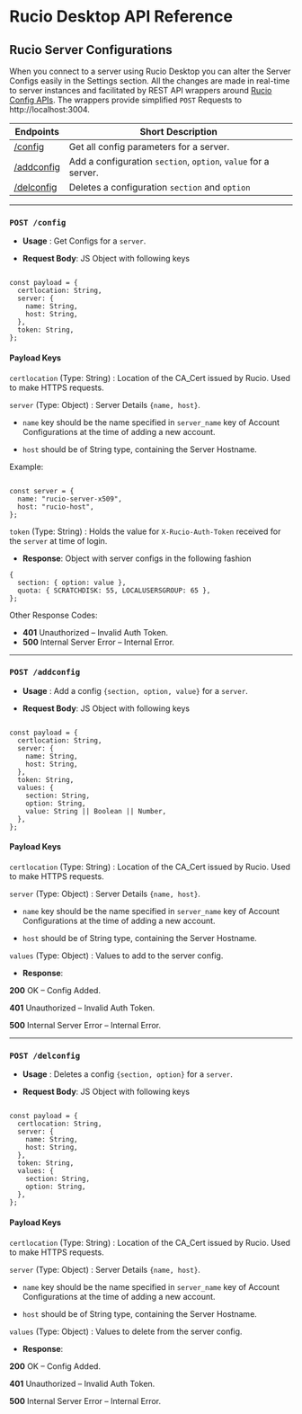 # Rucio Desktop API Reference
## Rucio Server Configurations

When you connect to a server using Rucio Desktop you can alter the Server Configs easily in the Settings section.
All the changes are made in real-time to server instances and facilitated by REST API wrappers around [Rucio Config APIs](https://rucio.readthedocs.io/en/latest/restapi/config.html).
 The wrappers provide simplified `POST` Requests to http://localhost:3004.

| Endpoints | Short Description |
| --------- | ----------------- |
| [/config](#post-config) | Get all config parameters for a server. |
| [/addconfig](#post-addconfig) | Add a configuration `section`, `option`, `value` for a server. |
| [/delconfig](#post-delconfig) | Deletes a configuration `section` and `option` |

---

### `POST /config`

* **Usage** : Get Configs for a `server`.

* **Request Body**: JS Object with following keys

```JS

const payload = {
  certlocation: String,
  server: {
    name: String,
    host: String,
  },
  token: String,
};

```

#### Payload Keys

`certlocation` (Type: String) : Location of the CA_Cert issued by Rucio. Used to make HTTPS requests.

`server` (Type: Object) : Server Details `{name, host}`. 

* `name` key should be the name specified in `server_name` key of Account Configurations at the time of adding a new account.

* `host` should be of String type, containing the Server Hostname.

Example:

```JS

const server = {
  name: "rucio-server-x509",
  host: "rucio-host",
};

```

`token` (Type: String) : Holds the value for `X-Rucio-Auth-Token` received for the `server` at time of login.

* **Response**: Object with server configs in the following fashion

```JS
{
  section: { option: value },
  quota: { SCRATCHDISK: 55, LOCALUSERSGROUP: 65 },
};
```

Other Response Codes:
	
* **401** Unauthorized – Invalid Auth Token.
* **500** Internal Server Error – Internal Error.

---
### `POST /addconfig`

* **Usage** : Add a config `{section, option, value}` for a `server`.

* **Request Body**: JS Object with following keys

```JS

const payload = {
  certlocation: String,
  server: {
    name: String,
    host: String,
  },
  token: String,
  values: {
    section: String,
    option: String,
    value: String || Boolean || Number,
  },
};

```
#### Payload Keys

`certlocation` (Type: String) : Location of the CA_Cert issued by Rucio. Used to make HTTPS requests.

`server` (Type: Object) : Server Details `{name, host}`. 

* `name` key should be the name specified in `server_name` key of Account Configurations at the time of adding a new account.

* `host` should be of String type, containing the Server Hostname.

`values` (Type: Object) : Values to add to the server config.

* **Response**: 

**200** OK – Config Added.

**401** Unauthorized – Invalid Auth Token.

**500** Internal Server Error – Internal Error.

---

### `POST /delconfig`

* **Usage** : Deletes a config `{section, option}` for a `server`.

* **Request Body**: JS Object with following keys

```JS

const payload = {
  certlocation: String,
  server: {
    name: String,
    host: String,
  },
  token: String,
  values: {
    section: String,
    option: String,
  },
};

```
#### Payload Keys

`certlocation` (Type: String) : Location of the CA_Cert issued by Rucio. Used to make HTTPS requests.

`server` (Type: Object) : Server Details `{name, host}`. 

* `name` key should be the name specified in `server_name` key of Account Configurations at the time of adding a new account.

* `host` should be of String type, containing the Server Hostname.

`values` (Type: Object) : Values to delete from the server config.

* **Response**: 

**200** OK – Config Added.

**401** Unauthorized – Invalid Auth Token.

**500** Internal Server Error – Internal Error.